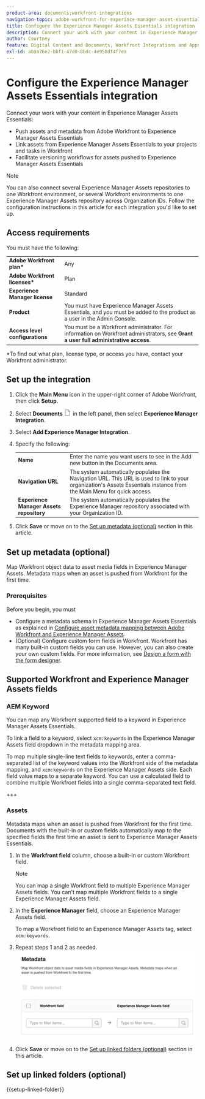 ```yaml
---
product-area: documents;workfront-integrations
navigation-topic: adobe-workfront-for-experince-manager-asset-essentials
title: Configure the Experience Manager Assets Essentials integration
description: Connect your work with your content in Experience Manager Assets Essentials.
author: Courtney
feature: Digital Content and Documents, Workfront Integrations and Apps
exl-id: abaa76e2-bbf1-47d0-8bdc-4e950df4f7ea
---
```

# Configure the Experience Manager Assets Essentials integration

Connect your work with your content in Experience Manager Assets Essentials​:

* Push assets and metadata from Adobe Workfront to Experience Manager Assets Essentials​
* Link assets from Experience Manager Assets Essentials to your projects and tasks in Workfront​
* Facilitate versioning workflows for assets pushed to Experience Manager Assets Essentials

>[!NOTE]
>
>You can also connect several Experience Manager Assets repositories to one Workfront environment, or several Workfront environments to one Experience Manager Assets repository across Organization IDs. Follow the configuration instructions in this article for each integration you'd like to set up. 

## Access requirements

You must have the following:

<table>
  <tr>
   <td><strong>Adobe Workfront plan*</strong>
   </td>
   <td>Any
   </td>
  </tr>
  <tr>
   <td><strong>Adobe Workfront licenses*</strong>
   </td>
   <td>Plan
   </td>
  </tr>
  <tr>
   <td><strong>Experience Manager license</strong>
   </td>
   <td>Standard
   </td>
  </tr>
  <tr>
   <td><strong>Product</strong>
   </td>
   <td>You must have Experience Manager Assets Essentials, and you must be added to the product as a user in the Admin Console.
   </td>
  </tr>
  <tr>
   <td><strong>Access level configurations</strong>
   </td>
   <td>You must be a Workfront administrator. For information on Workfront administrators, see <strong>Grant a user full administrative access</strong>.
   </td>
  </tr>
</table>


*To find out what plan, license type, or access you have, contact your Workfront administrator.


## Set up the integration

1. Click the **Main Menu** icon in the upper-right corner of Adobe Workfront, then click **Setup**.
1. Select  **Documents** ![documents icon](assets/document-icon.png) in the left panel, then select **Experience Manager Integration**.
1. Select **Add Experience Manager Integration**.
1. Specify the following:

   <table>
   <tr>
      <td><strong>Name</strong>
      </td>
      <td>Enter the name you want users to see in the Add new button in the Documents area.
      </td>
   </tr>
   <tr>
      <td><strong>Navigation URL</strong>
      </td>
      <td>The system automatically populates the Navigation URL. This URL is used to link to your organization's Assets Essentials instance from the Main Menu for quick access.
      </td>
   </tr>
   <tr>
      <td>
      <strong>Experience Manager Assets repository</strong>
      </td>
      <td>
      The system automatically populates the Experience Manager repository associated with your Organization ID.
      </td>
   </tr>
   </table>

1. Click **Save** or move on to the [Set up metadata (optional)](#set-up-metadata-optional) section in this article.


## Set up metadata (optional)

Map Workfront object data to asset media fields in Experience Manager Assets. Metadata maps when an asset is pushed from Workfront for the first time.


### Prerequisites

Before you begin, you must

* Configure a metadata schema in Experience Manager Assets Essentials as explained in [Configure asset metadata mapping between Adobe Workfront and Experience Manager Assets](https://experienceleague.adobe.com/docs/experience-manager-cloud-service/content/assets/integrations/configure-asset-metadata-mapping.html?lang=en).
* (Optional) Configure custom form fields in Workfront. Workfront has many built-in custom fields you can use. However, you can also create your own custom fields. For more information, see [Design a form with the form designer](/help/quicksilver/administration-and-setup/customize-workfront/create-manage-custom-forms/form-designer/design-a-form/design-a-form.md).

## Supported Workfront and Experience Manager Assets fields

### AEM Keyword

You can map any Workfront supported field to a keyword in Experience Manager Assets Essentials. 

To link a field to a keyword, select `xcm:keywords` in the Experience Manager Assets field dropdown in the metadata mapping area. 

To map multiple single-line text fields to keywords, enter a comma-separated list of the keyword values into the Workfront side of the metadata mapping, and `xcm:keywords` on the Experience Manager Assets side. Each field value maps to a separate keyword. You can use a calculated field to combine multiple Workfront fields into a single comma-separated text field.

<!--
Look for essentials article
For more information on keywords in Experience Manager Assets, including how to create and manage keywords, see [Administering Tags]( https://experienceleague.adobe.com/docs/experience-manager-64/administering/contentmanagement/tags.html?lang=en).
-->

+++


### Assets

Metadata maps when an asset is pushed from Workfront for the first time. Documents with the built-in or custom fields automatically map to the specified fields the first time an asset is sent to Experience Manager Assets Essentials.

1. In the **Workfront field** column, choose a built-in or custom Workfront field.
   >[!NOTE]
   >
   >You can map a single Workfront field to multiple Experience Manager Assets fields. You can't map multiple Workfront fields to a single Experience Manager Assets field.
1. In the **Experience Manager** field, choose an Experience Manager Assets field.
   
   To map a Workfront field to an Experience Manager Assets tag, select `xcm:keywords`.
1. Repeat steps 1 and 2 as needed.
![enable metadata](assets/metadata-assets-essentials.png)
1. Click **Save** or move on to the [Set up linked folders (optional)](#set-up-linked-folders-optional) section in this article.


## Set up linked folders (optional)

{{setup-linked-folder}}
